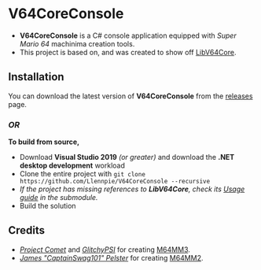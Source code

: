 # V64CoreConsole

- **V64CoreConsole** is a C# console application equipped with *Super Mario 64* machinima creation tools.
- This project is based on, and was created to show off [LibV64Core](https://github.com/Llennpie/LibV64Core).

## Installation

You can download the latest version of **V64CoreConsole** from the [releases](https://github.com/Llennpie/Saturn/releases) page.

### *OR*

**To build from source,** 
- Download **Visual Studio 2019** *(or greater)* and download the **.NET desktop development** workload
- Clone the entire project with `git clone https://github.com/Llennpie/V64CoreConsole --recursive`
- *If the project has missing references to **LibV64Core**, check its [Usage guide](https://github.com/Llennpie/LibV64Core#usage) in the submodule.*
- Build the solution

## Credits

- *[Project Comet](https://github.com/projectcomet64)* and *[GlitchyPSI](https://github.com/GlitchyPSIX)* for creating [M64MM3](https://github.com/projectcomet64/M64MM).
- *[James "CaptainSwag101" Pelster](https://github.com/jpmac26)* for creating [M64MM2](https://github.com/jpmac26/M64MM2).